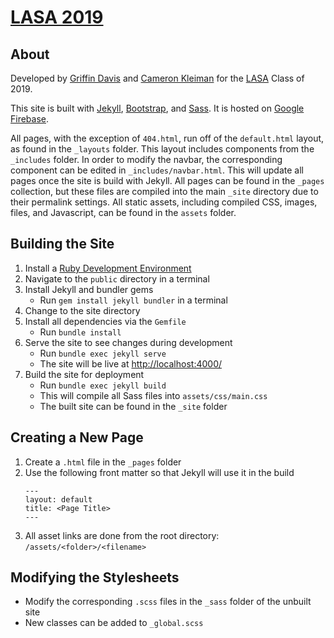 # [LASA 2019](https://lasa2019.com)

## About
Developed by [Griffin Davis](https://griffindvs.com) and [Cameron Kleiman](https://camk.co) for the [LASA](http://lasahighschool.org) Class of 2019.

This site is built with [Jekyll](https://jekyllrb.com/), [Bootstrap](http://getbootstrap.com/), and [Sass](https://sass-lang.com/). It is hosted on [Google Firebase](https://firebase.google.com/).

All pages, with the exception of `404.html`, run off of the `default.html` layout, as found in the `_layouts` folder. This layout includes components from the `_includes` folder. In order to modify the navbar, the corresponding component can be edited in `_includes/navbar.html`. This will update all pages once the site is build with Jekyll. All pages can be found in the `_pages` collection, but these files are compiled into the main `_site` directory due to their permalink settings. All static assets, including compiled CSS, images, files, and Javascript, can be found in the `assets` folder.

## Building the Site
1. Install a [Ruby Development Environment](https://jekyllrb.com/docs/installation/)
2. Navigate to the `public` directory in a terminal
3. Install Jekyll and bundler gems
   - Run `gem install jekyll bundler` in a terminal
4. Change to the site directory
5. Install all dependencies via the `Gemfile`
   - Run `bundle install`
6. Serve the site to see changes during development
   - Run `bundle exec jekyll serve`
   - The site will be live at [http://localhost:4000/](http://localhost:4000/)
7. Build the site for deployment
   - Run `bundle exec jekyll build`
   - This will compile all Sass files into `assets/css/main.css`
   - The built site can be found in the `_site` folder
   
## Creating a New Page
1. Create a `.html` file in the `_pages` folder
2. Use the following front matter so that Jekyll will use it in the build
    ```
    ---
    layout: default
    title: <Page Title>
    ---
    ```
3. All asset links are done from the root directory: `/assets/<folder>/<filename>`
    
## Modifying the Stylesheets
- Modify the corresponding `.scss` files in the `_sass` folder of the unbuilt site
- New classes can be added to `_global.scss`
